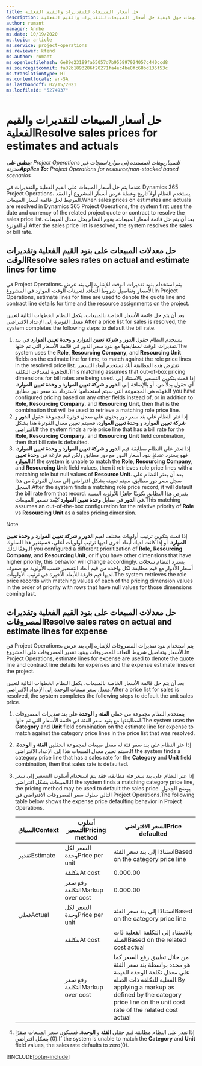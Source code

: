 ```yaml
---
title: حل أسعار المبيعات للتقديرات والقيم الفعلية
description: يقدم هذا الموضوع معلومات حول كيفية حل أسعار المبيعات للتقديرات والقيم الفعلية.
author: rumant
manager: Annbe
ms.date: 10/19/2020
ms.topic: article
ms.service: project-operations
ms.reviewer: kfend
ms.author: rumant
ms.openlocfilehash: 6e89e23189fa65057d7b955897924057c440ccd8
ms.sourcegitcommit: fa32b1893286f20271fa4ec4be8fc68bd135f53c
ms.translationtype: HT
ms.contentlocale: ar-SA
ms.lasthandoff: 02/15/2021
ms.locfileid: "5274937"
---
```

# <a name="resolve-sales-prices-for-estimates-and-actuals"></a><span data-ttu-id="28df1-103">حل أسعار المبيعات للتقديرات والقيم الفعلية</span><span class="sxs-lookup"><span data-stu-id="28df1-103">Resolve sales prices for estimates and actuals</span></span>

<span data-ttu-id="28df1-104">_**ينطبق على:** Project Operations للسيناريوهات المستندة إلى موارد/منتجات غير مخزنة‬_</span><span class="sxs-lookup"><span data-stu-id="28df1-104">_**Applies To:** Project Operations for resource/non-stocked based scenarios_</span></span>

<span data-ttu-id="28df1-105">عندما يتم حل أسعار المبيعات على القيم الفعلية والتقديرات في Dynamics 365 Project Operations، يستخدم النظام أولاً تاريخ وعملة عرض أسعار المشروع أو العقد المرتبط لحل قائمة أسعار المبيعات.</span><span class="sxs-lookup"><span data-stu-id="28df1-105">When sales prices on estimates and actuals are resolved in Dynamics 365 Project Operations, the system first uses the date and currency of the related project quote or contract to resolve the sales price list.</span></span> <span data-ttu-id="28df1-106">بعد أن يتم حل قائمة أسعار المبيعات، يقوم النظام بحل معدل المبيعات أو الفوترة.</span><span class="sxs-lookup"><span data-stu-id="28df1-106">After the sales price list is resolved, the system resolves the sales or bill rate.</span></span>

## <a name="resolve-sales-rates-on-actual-and-estimate-lines-for-time"></a><span data-ttu-id="28df1-107">حل معدلات المبيعات على بنود القيم الفعلية وتقديرات الوقت</span><span class="sxs-lookup"><span data-stu-id="28df1-107">Resolve sales rates on actual and estimate lines for time</span></span>

<span data-ttu-id="28df1-108">في Project Operations، يتم استخدام بنود تقديرات الوقت للإشارة إلى بند عرض الأسعار وتفاصيل شروط التعاقد لتعيينات الوقت الموارد في المشروع.</span><span class="sxs-lookup"><span data-stu-id="28df1-108">In Project Operations, estimate lines for time are used to denote the quote line and contract line details for time and the resource assignments on the project.</span></span>

<span data-ttu-id="28df1-109">بعد أن يتم حل قائمة الأسعار الخاصة بالمبيعات، يكمل النظام الخطوات التالية لتعيين معدل الفوترة إلى الإعداد الافتراضي.</span><span class="sxs-lookup"><span data-stu-id="28df1-109">After a price list for sales is resolved, the system completes the following steps to default the bill rate.</span></span>

1. <span data-ttu-id="28df1-110">يستخدم النظام حقول **الدور** و **شركة تعيين الموارد** و **وحدة تعيين الموارد** في بند تقديرات الوقت لمطابقتها مع بنود سعر الدور في قائمة الأسعار التي تم حلها.</span><span class="sxs-lookup"><span data-stu-id="28df1-110">The system uses the **Role**, **Resourcing Company**, and **Resourcing Unit** fields on the estimate line for time, to match against the role price lines in the resolved price list.</span></span> <span data-ttu-id="28df1-111">تفترض هذه المطابقة أنك تستخدم أبعاد التسعير الجاهزة لمعدلات التكلفة.</span><span class="sxs-lookup"><span data-stu-id="28df1-111">This matching assumes that out-of-box pricing dimensions for bill rates are being used.</span></span> <span data-ttu-id="28df1-112">إذا قمت بتكوين التسعير بالاستناد إلى أي حقول بدلاً من، أو بالإضافة إلى **الدور** و **شركة تعيين الموارد** و **وحدة تعيين الموارد**، فهذه هي المجموعة التي سيتم استخدامها لاسترداد بند سعر دور مطابق.</span><span class="sxs-lookup"><span data-stu-id="28df1-112">If you have configured pricing based on any other fields instead of, or in addition to **Role**, **Resourcing Company**, and **Resourcing Unit**, then that is the combination that will be used to retrieve a matching role price line.</span></span>
2. <span data-ttu-id="28df1-113">إذا عثر النظام على بند سعر دور يحتوي على معدل فوترة لمجموعة حقول **الدور** و **شركة تعيين الموارد** و **وحدة تعيين الموارد**، فسيتم تعيين معدل الفوترة هذا بشكل افتراضي.</span><span class="sxs-lookup"><span data-stu-id="28df1-113">If the system finds a role price line that has a bill rate for the **Role**, **Resourcing Company**, and **Resourcing Unit** field combination, then that bill rate is defaulted.</span></span>
3. <span data-ttu-id="28df1-114">إذا تعذر على النظام مطابقة قيم **الدور** و **شركة تعيين الموارد** و **وحدة تعيين الموارد**، فهو يسترد عندئذٍ بنود أسعار الدور مع دور مطابق ولكن قيم فارغة في **وحدة تعيين الموارد**.</span><span class="sxs-lookup"><span data-stu-id="28df1-114">If the system is unable to match the **Role**, **Resourcing Company**, and **Resourcing Unit** field values, then it retrieves role price lines with a matching role but null values of **Resource Unit**.</span></span> <span data-ttu-id="28df1-115">بعد أن يعثر النظام على سجل سعر دور مطابق، سيتم تعيينه بشكل افتراضي إلى معدل الفوترة من هذا السجل.</span><span class="sxs-lookup"><span data-stu-id="28df1-115">After the system finds a matching role price record, it will default the bill rate from that record.</span></span> <span data-ttu-id="28df1-116">يفترض هذا التطابق تكوينًا جاهزًا للأولوية النسبة في **الدور** في مقابل **وحدة تعيين الموارد** كبُعد تسعير المبيعات.</span><span class="sxs-lookup"><span data-stu-id="28df1-116">This matching assumes an out-of-the-box configuration for the relative priority of **Role** vs **Resourcing Unit** as a sales pricing dimension.</span></span>

> [!NOTE]
> <span data-ttu-id="28df1-117">إذا قمت بتكوين ترتيب أولويات مختلف لقيم **الدور** و **شركة تعيين الموارد** و **وحدة تعيين الموارد**، أو إذا كانت لديك أبعاد أخرى لديها ترتيب أولويات أعلى، فسيتغير هذا السلوك وفقًا لذلك.</span><span class="sxs-lookup"><span data-stu-id="28df1-117">If you configured a different prioritization of **Role**, **Resourcing Company**, and **Resourcing Unit**, or if you have other dimensions that have higher priority, this behavior will change accordingly.</span></span> <span data-ttu-id="28df1-118">يسترد النظام سجلات أسعار الأدوار مع قيم مطابقة لكل واحدة من قيم أبعاد التسعير حسب الأولوية مع صفوف لديها قيم فارغة للأبعاد الأخيرة في ترتيب الأولويات.</span><span class="sxs-lookup"><span data-stu-id="28df1-118">The system retrieves the role price records with matching values of each of the pricing dimension values in the order of priority with rows that have null values for those dimensions coming last.</span></span>

## <a name="resolve-sales-rates-on-actual-and-estimate-lines-for-expense"></a><span data-ttu-id="28df1-119">حل معدلات المبيعات على بنود القيم الفعلية وتقديرات المصروفات</span><span class="sxs-lookup"><span data-stu-id="28df1-119">Resolve sales rates on actual and estimate lines for expense</span></span>

<span data-ttu-id="28df1-120">في Project Operations، يتم استخدام بنود تقديرات المصروفات للإشارة إلى بند عرض الأسعار وتفاصيل شروط التعاقد للمصروفات وبنود تقدير المصروفات على المشروع.</span><span class="sxs-lookup"><span data-stu-id="28df1-120">In Project Operations, estimate lines for expense are used to denote the quote line and contract line details for expenses and the expense estimate lines on the project.</span></span>

<span data-ttu-id="28df1-121">بعد أن يتم حل قائمة الأسعار الخاصة بالمبيعات، يكمل النظام الخطوات التالية لتعيين معدل سعر مبيعات الوحدة إلى الإعداد الافتراضي.</span><span class="sxs-lookup"><span data-stu-id="28df1-121">After a price list for sales is resolved, the system completes the following steps to default the unit sales price.</span></span>

1. <span data-ttu-id="28df1-122">يستخدم النظام مجموعة من حقلي **الفئة** و **الوحدة** على بند تقديرات المصروفات لمطابقتها مع بنود سعر الفئة في قائمة الأسعار التي تم حلها.</span><span class="sxs-lookup"><span data-stu-id="28df1-122">The system uses the **Category** and **Unit** field combination on the estimate line for expense to match against the category price lines in the price list that was resolved.</span></span>
2. <span data-ttu-id="28df1-123">إذا عثر النظام على بند سعر فئة له معدل مبيعات لمجموعة الحقلين **الفئة** و **الوحدة**، سيتم تعيين معدل المبيعات هذا إلى الإعداد الافتراضي.</span><span class="sxs-lookup"><span data-stu-id="28df1-123">If the system finds a category price line that has a sales rate for the **Category** and **Unit** field combination, then that sales rate is defaulted.</span></span>
3. <span data-ttu-id="28df1-124">إذا عثر النظام على بند سعر فئة مطابقة، فقد يتم استخدام أسلوب التسعير إلى سعر المبيعات بشكل افتراضي.</span><span class="sxs-lookup"><span data-stu-id="28df1-124">If the system finds a matching category price line, the pricing method may be used to default the sales price.</span></span> <span data-ttu-id="28df1-125">يوضح الجدول التالي سلوك سعر المصروفات الافتراضي في Project Operations.</span><span class="sxs-lookup"><span data-stu-id="28df1-125">The following table below shows the expense price defaulting behavior in Project Operations.</span></span>

    | <span data-ttu-id="28df1-126">السياق</span><span class="sxs-lookup"><span data-stu-id="28df1-126">Context</span></span> | <span data-ttu-id="28df1-127">أسلوب التسعير</span><span class="sxs-lookup"><span data-stu-id="28df1-127">Pricing method</span></span> | <span data-ttu-id="28df1-128">السعر الافتراضي</span><span class="sxs-lookup"><span data-stu-id="28df1-128">Price defaulted</span></span> |
    | --- | --- | --- |
    | <span data-ttu-id="28df1-129">تقدير</span><span class="sxs-lookup"><span data-stu-id="28df1-129">Estimate</span></span> | <span data-ttu-id="28df1-130">السعر لكل وحدة</span><span class="sxs-lookup"><span data-stu-id="28df1-130">Price per unit</span></span> | <span data-ttu-id="28df1-131">استنادًا إلى بند سعر الفئة</span><span class="sxs-lookup"><span data-stu-id="28df1-131">Based on the category price line</span></span> |
    | &nbsp; | <span data-ttu-id="28df1-132">بتكلفة</span><span class="sxs-lookup"><span data-stu-id="28df1-132">At cost</span></span> | <span data-ttu-id="28df1-133">0.00</span><span class="sxs-lookup"><span data-stu-id="28df1-133">0.00</span></span> |
    | &nbsp; | <span data-ttu-id="28df1-134">رفع سعر التكلفة</span><span class="sxs-lookup"><span data-stu-id="28df1-134">Markup over cost</span></span> | <span data-ttu-id="28df1-135">0.00</span><span class="sxs-lookup"><span data-stu-id="28df1-135">0.00</span></span> |
    | <span data-ttu-id="28df1-136">فعلي</span><span class="sxs-lookup"><span data-stu-id="28df1-136">Actual</span></span> | <span data-ttu-id="28df1-137">السعر لكل وحدة</span><span class="sxs-lookup"><span data-stu-id="28df1-137">Price per unit</span></span> | <span data-ttu-id="28df1-138">استنادًا إلى بند سعر الفئة</span><span class="sxs-lookup"><span data-stu-id="28df1-138">Based on the category price line</span></span> |
    | &nbsp; | <span data-ttu-id="28df1-139">بتكلفة</span><span class="sxs-lookup"><span data-stu-id="28df1-139">At cost</span></span> | <span data-ttu-id="28df1-140">بالاستناد إلى التكلفة الفعلية ذات الصلة</span><span class="sxs-lookup"><span data-stu-id="28df1-140">Based on the related cost actual</span></span> |
    | &nbsp; | <span data-ttu-id="28df1-141">رفع سعر التكلفة</span><span class="sxs-lookup"><span data-stu-id="28df1-141">Markup over cost</span></span> | <span data-ttu-id="28df1-142">من خلال تطبيق رفع السعر كما هو محدد بواسطة بند سعر الفئة على معدل تكلفة الوحدة للقيمة الفعلية للتكلفة ذات الصلة.</span><span class="sxs-lookup"><span data-stu-id="28df1-142">By applying a markup as defined by the category price line on the unit cost rate of the related cost actual</span></span> |

4. <span data-ttu-id="28df1-143">إذا تعذر على النظام مطابقة قيم حقلي **الفئة** و **الوحدة**، فسيكون سعر المبيعات صفرًا (0) بشكل افتراضي.</span><span class="sxs-lookup"><span data-stu-id="28df1-143">If the system is unable to match the **Category** and **Unit** field values, the sales rate defaults to zero(0).</span></span>


[!INCLUDE[footer-include](../includes/footer-banner.md)]